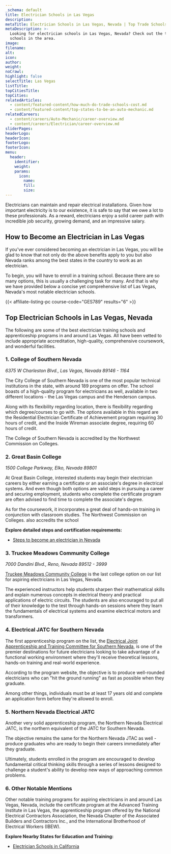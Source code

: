 ```yaml
---
_schema: default
title: Electrician Schools in Las Vegas
description:
metaTitle: Electrician Schools in Las Vegas, Nevada | Top Trade Schools
metaDescription: >-
  Looking for electrician schools in Las Vegas, Nevada? Check out the top trade
  schools in the area.
image:
filename:
alt:
icon:
author:
weight:
noCrawl:
highlight: false
selectTitle: Las Vegas
listTitle:
topCitiesTitle:
topCities:
relatedArticles:
  - content/featured-content/how-much-do-trade-schools-cost.md
  - content/featured-content/top-states-to-be-an-auto-mechanic.md
relatedCareers:
  - content/careers/Auto-Mechanic/career-overview.md
  - content/careers/Electrician/career-overview.md
sliderPages:
headerLogo:
headerIcon:
footerLogo:
footerIcon:
menu:
  header:
    identifier:
    weight:
    params:
      icon:
        name:
        fill:
        size:
---
```

Electricians can maintain and repair electrical installations. Given how important electricity is to our existence, it is safe to say that we owe a lot to these professionals. As a reward, electricians enjoy a solid career path with incredible job security, growing demand, and an impressive salary.

## How to Become an Electrician in Las Vegas

If you've ever considered becoming an electrician in Las Vegas, you will be glad to know that not only do the above benefits apply to you but also Nevada ranks among the best states in the country to work as an electrician.

To begin, you will have to enroll in a training school. Because there are so many options, this is usually a challenging task for many. And that is why we have provided below a concise yet comprehensive list of Las Vegas, Nevada's most notable electrician schools.

{{< affiliate-listing-pc course-code="GES789" results="6" >}}

## **Top Electrician Schools in Las Vegas, Nevada**

The following are some of the best electrician training schools and apprenticeship programs in and around Las Vegas. All have been vetted to include appropriate accreditation, high-quality, comprehensive coursework, and wonderful facilities.

### **1\. College of Southern Nevada**

*6375 W Charleston Blvd., Las Vegas, Nevada 89146 - 1164*

The City College of Southern Nevada is one of the most popular technical institutions in the state, with around 189 programs on offer. The school boasts of a high-quality program for electricians as well, available in two different locations - the Las Vegas campus and the Henderson campus.

Along with its flexibility regarding location, there is flexibility regarding which degree/courses to go with. The options available in this regard are the Residential Electrician Certificate of Achievement program requiring 30 hours of credit, and the Inside Wireman associate degree, requiring 60 hours of credit.

The College of Southern Nevada is accredited by the Northwest Commission on Colleges.

### 2\. Great Basin College

*1500 College Parkway, Elko, Nevada 89801*

At Great Basin College, interested students may begin their electrician careers by either earning a certificate or an associate's degree in electrical systems. And even though both options are valid steps in pursuing a career and securing employment, students who complete the certificate program are often advised to find time to complete the associate's degree.

As for the coursework, it incorporates a great deal of hands-on training in conjunction with classroom studies. The Northwest Commission on Colleges. also accredits the school

**Explore detailed steps and certification requirements:**

* <a href="https://toptradeschools.com/near-you/aircraft-mechanic/florida" target="_blank" rel="noopener">Steps to become an electrician in Nevada</a>

### 3\. Truckee Meadows Community College

*7000 Dandini Blvd., Reno, Nevada 89512 - 3999*

[Truckee Meadows Community College](https://www.tmcc.edu/) is the last college option on our list for aspiring electricians in Las Vegas, Nevada.

The experienced instructors help students sharpen their mathematical skills and explain numerous concepts in electrical theory and practical applications of electric circuits. The students are also encouraged to put all of their knowledge to the test through hands-on sessions where they learn the fundamentals of electrical systems and examine electrical motors and transformers.

### 4\. Electrical JATC for Southern Nevada

The first apprenticeship program on the list, the [Electrical Joint Apprenticeship and Training Committee for Southern Nevada](https://www.earnwhileyoulearn.org/), is one of the premier destinations for future electricians looking to take advantage of a functional working environment where they'll receive theoretical lessons, hands-on training and real-world experience.

According to the program website, the objective is to produce well-rounded electricians who can "hit the ground running" as fast as possible when they graduate.

Among other things, individuals must be at least 17 years old and complete an application form before they're allowed to enroll.

### 5\. Northern Nevada Electrical JATC

Another very solid apprenticeship program, the Northern Nevada Electrical JATC, is the northern equivalent of the JATC for Southern Nevada.

The objective remains the same for the Northern Nevada JTAC as well - produce graduates who are ready to begin their careers immediately after they graduate.

Ultimately, students enrolled in the program are encouraged to develop fundamental critical thinking skills through a series of lessons designed to challenge a student's ability to develop new ways of approaching common problems.

### 6\. Other Notable Mentions

Other notable training programs for aspiring electricians in and around Las Vegas, Nevada, include the certificate program at the Advanced Training Institute in Las Vegas, the apprenticeship program offered by the National Electrical Contractors Association, the Nevada Chapter of the Associated Builders and Contractors Inc., and the International Brotherhood of Electrical Workers (IBEW).

**Explore Nearby States for Education and Training:**

* [Electrician Schools in California](https://toptradeschools.com/near-you/electrician/california/)